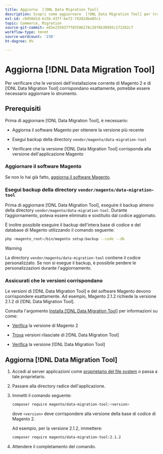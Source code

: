 ```yaml
---
title: Aggiorna  [!DNL Data Migration Tool]
description: Scopri come aggiornare  [!DNL Data Migration Tool] per trasferire dati tra Magento 1 e Magento 2.
exl-id: c0d56d1d-b15b-437f-be72-74282dbe85c1
topic: Commerce, Migration
source-git-commit: e83e2359377f03506178c28f8b30993c172282c7
workflow-type: tm+mt
source-wordcount: '238'
ht-degree: 0%

---
```


# Aggiorna [!DNL Data Migration Tool]

Per verificare che le versioni dell&#39;installazione corrente di Magento 2 e di [!DNL Data Migration Tool] corrispondano esattamente, potrebbe essere necessario aggiornare lo strumento.

## Prerequisiti

Prima di aggiornare [!DNL Data Migration Tool], è necessario:

* Aggiorna il software Magento per ottenere la versione più recente

* Esegui backup della directory `vendor/magento/data-migration-tool`

* Verificare che la versione [!DNL Data Migration Tool] corrisponda alla versione dell&#39;applicazione Magento

### Aggiornare il software Magento

Se non lo hai già fatto, [aggiorna il software Magento](../../upgrade/overview.md).

### Esegui backup della directory `vendor/magento/data-migration-tool`

Prima di aggiornare [!DNL Data Migration Tool], eseguire il backup almeno della directory `vendor/magento/data-migration-tool`. Durante l’aggiornamento, poteva essere eliminato e sostituito dal codice aggiornato.

È inoltre possibile eseguire il backup dell&#39;intera base di codice e del database di Magento utilizzando il comando seguente:

```bash
php <magento_root>/bin/magento setup:backup --code --db
```

>[!WARNING]
>
>La directory `vendor/magento/data-migration-tool` contiene il codice personalizzato. Se non si esegue il backup, è possibile perdere le personalizzazioni durante l&#39;aggiornamento.


### Assicurati che le versioni corrispondano

Le versioni di [!DNL Data Migration Tool] e del software Magento devono corrispondere esattamente. Ad esempio, Magento 2.1.2 richiede la versione 2.1.2 di [!DNL Data Migration Tool].

Consulta l&#39;argomento [Installa [!DNL Data Migration Tool]](install.md) per informazioni su come:

* [Verifica](install.md#check-your-version) la versione di Magento 2

* [Trova](install.md#find-released-versions-of-data-migration-tool) versioni rilasciate di [!DNL Data Migration Tool]

* [Verifica](install.md#check-version-of-installed-data-migration-tool) la versione [!DNL Data Migration Tool]

## Aggiorna [!DNL Data Migration Tool]

1. Accedi al server applicazioni come [proprietario del file system](../../installation/prerequisites/file-system/overview.md) o passa a tale proprietario.
1. Passare alla directory radice dell&#39;applicazione.
1. Immetti il comando seguente:

   ```bash
   composer require magento/data-migration-tool:<version>
   ```

   dove `<version>` deve corrispondere alla versione della base di codice di Magento 2.

   Ad esempio, per la versione 2.1.2, immettere:

   ```bash
   composer require magento/data-migration-tool:2.1.2
   ```

1. Attendere il completamento del comando.
